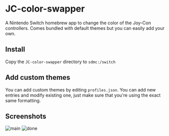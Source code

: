 # JC-color-swapper
A Nintendo Switch homebrew app to change the color of the Joy-Con controllers. Comes bundled with default themes but you can easily add your own.

## Install
Copy the `JC-color-swapper` directory to `sdmc:/switch`

## Add custom themes
You can add custom themes by editing `profiles.json`. You can add new entries and modify existing one, just make sure that you're using the exact same formatting.


## Screenshots

![main](https://user-images.githubusercontent.com/61667930/77806502-30ce2900-7085-11ea-9d1f-e495723c79c8.jpg)
![done](https://user-images.githubusercontent.com/61667930/77806503-3297ec80-7085-11ea-8bd5-41b6b93bf1f8.jpg)

